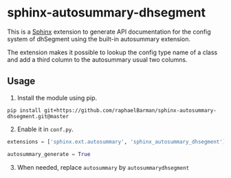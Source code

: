 sphinx-autosummary-dhsegment
============================

This is a [Sphinx](https://www.sphinx-doc.org/) extension to generate API documentation for the config system of dhSegment using the built-in autosummary extension.

The extension makes it possible to lookup the config type name of a class and add a third column to the autosummary usual two columns.

Usage
-----

1. Install the module using pip.
```
pip install git+https://github.com/raphaelBarman/sphinx-autosummary-dhsegment.git@master
```
2. Enable it in `conf.py`.
```python
extensions = ['sphinx.ext.autosummary', 'sphinx_autosummary_dhsegment']

autosummary_generate = True
```
3. When needed, replace `autosummary` by `autosummarydhsegment`
